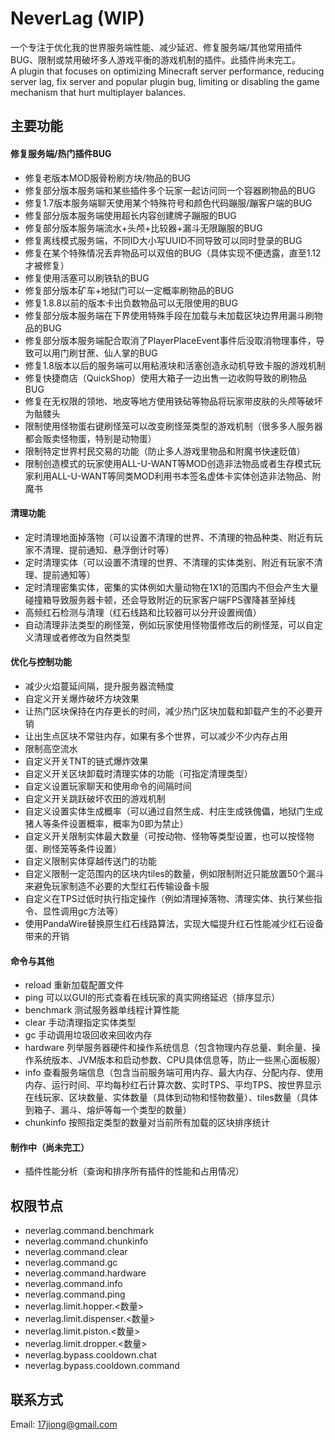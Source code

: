 # NeverLag (WIP)
一个专注于优化我的世界服务端性能、减少延迟、修复服务端/其他常用插件BUG、限制或禁用破坏多人游戏平衡的游戏机制的插件。此插件尚未完工。   
A plugin that focuses on optimizing Minecraft server performance, reducing server lag, fix server and popular plugin bug, limiting or disabling the game mechanism that hurt multiplayer balances.
## 主要功能
#### 修复服务端/热门插件BUG
- 修复老版本MOD服骨粉刷方块/物品的BUG
- 修复部分版本服务端和某些插件多个玩家一起访问同一个容器刷物品的BUG
- 修复1.7版本服务端聊天使用某个特殊符号和颜色代码蹦服/蹦客户端的BUG
- 修复部分版本服务端使用超长内容创建牌子蹦服的BUG
- 修复部分版本服务端流水+头颅+比较器+漏斗无限蹦服的BUG
- 修复离线模式服务端，不同ID大小写UUID不同导致可以同时登录的BUG
- 修复在某个特殊情况丢弃物品可以双倍的BUG（具体实现不便透露，直至1.12才被修复）
- 修复使用活塞可以刷铁轨的BUG
- 修复部分版本矿车+地狱门可以一定概率刷物品的BUG
- 修复1.8.8以前的版本卡出负数物品可以无限使用的BUG
- 修复部分版本服务端在下界使用特殊手段在加载与未加载区块边界用漏斗刷物品的BUG
- 修复部分版本服务端配合取消了PlayerPlaceEvent事件后没取消物理事件，导致可以用门刷甘蔗、仙人掌的BUG
- 修复1.8版本以后的服务端可以用粘液块和活塞创造永动机导致卡服的游戏机制
- 修复快捷商店（QuickShop）使用大箱子一边出售一边收购导致的刷物品BUG
- 修复在无权限的领地、地皮等地方使用铁砧等物品将玩家带皮肤的头颅等破坏为骷髅头
- 限制使用怪物蛋右键刷怪笼可以改变刷怪笼类型的游戏机制（很多多人服务器都会贩卖怪物蛋，特别是动物蛋）
- 限制特定世界村民交易的功能（防止多人游戏里物品和附魔书快速贬值）
- 限制创造模式的玩家使用ALL-U-WANT等MOD创造非法物品或者生存模式玩家利用ALL-U-WANT等同类MOD利用书本签名虚体卡实体创造非法物品、附魔书
#### 清理功能
- 定时清理地面掉落物（可以设置不清理的世界、不清理的物品种类、附近有玩家不清理、提前通知、悬浮倒计时等）
- 定时清理实体（可以设置不清理的世界、不清理的实体类别、附近有玩家不清理、提前通知等）
- 定时清理密集实体，密集的实体例如大量动物在1X1的范围内不但会产生大量碰撞箱导致服务器卡顿，还会导致附近的玩家客户端FPS骤降甚至掉线
- 高频红石检测与清理（红石线路和比较器可以分开设置阀值）
- 自动清理非法类型的刷怪笼，例如玩家使用怪物蛋修改后的刷怪笼，可以自定义清理或者修改为自然类型
#### 优化与控制功能
- 减少火焰蔓延间隔，提升服务器流畅度
- 自定义开关爆炸破坏方块效果
- 让热门区块保持在内存更长的时间，减少热门区块加载和卸载产生的不必要开销
- 让出生点区块不常驻内存，如果有多个世界，可以减少不少内存占用
- 限制高空流水
- 自定义开关TNT的链式爆炸效果
- 自定义开关区块卸载时清理实体的功能（可指定清理类型）
- 自定义设置玩家聊天和使用命令的间隔时间
- 自定义开关跳跃破坏农田的游戏机制
- 自定义设置实体生成概率（可以通过自然生成、村庄生成铁傀儡，地狱门生成猪人等条件设置概率，概率为0即为禁止）
- 自定义开关限制实体最大数量（可按动物、怪物等类型设置，也可以按怪物蛋、刷怪笼等条件设置）
- 自定义限制实体穿越传送门的功能
- 自定义限制一定范围内的区块内tiles的数量，例如限制附近只能放置50个漏斗来避免玩家制造不必要的大型红石传输设备卡服
- 自定义在TPS过低时执行指定操作（例如清理掉落物、清理实体、执行某些指令、显性调用gc方法等）
- 使用PandaWire替换原生红石线路算法，实现大幅提升红石性能减少红石设备带来的开销
#### 命令与其他
- reload 重新加载配置文件
- ping 可以以GUI的形式查看在线玩家的真实网络延迟（排序显示）
- benchmark 测试服务器单线程计算性能
- clear 手动清理指定实体类型
- gc 手动调用垃圾回收来回收内存
- hardware 列举服务器硬件和操作系统信息（包含物理内存总量、剩余量、操作系统版本、JVM版本和启动参数、CPU具体信息等，防止一些黑心面板服）
- info 查看服务端信息（包含当前服务端可用内存、最大内存、分配内存、使用内存、运行时间、平均每秒红石计算次数、实时TPS、平均TPS、按世界显示在线玩家、区块数量、实体数量（具体到动物和怪物数量）、tiles数量（具体到箱子、漏斗、熔炉等每一个类型的数量）
- chunkinfo 按照指定类型的数量对当前所有加载的区块排序统计
#### 制作中（尚未完工）
- 插件性能分析（查询和排序所有插件的性能和占用情况）
## 权限节点
- neverlag.command.benchmark
- neverlag.command.chunkinfo
- neverlag.command.clear
- neverlag.command.gc
- neverlag.command.hardware
- neverlag.command.info
- neverlag.command.ping
- neverlag.limit.hopper.<数量>
- neverlag.limit.dispenser.<数量>
- neverlag.limit.piston.<数量>
- neverlag.limit.dropper.<数量>
- neverlag.bypass.cooldown.chat
- neverlag.bypass.cooldown.command
## 联系方式
Email: [17jiong@gmail.com](mailto:17jiong@gmail.com)
